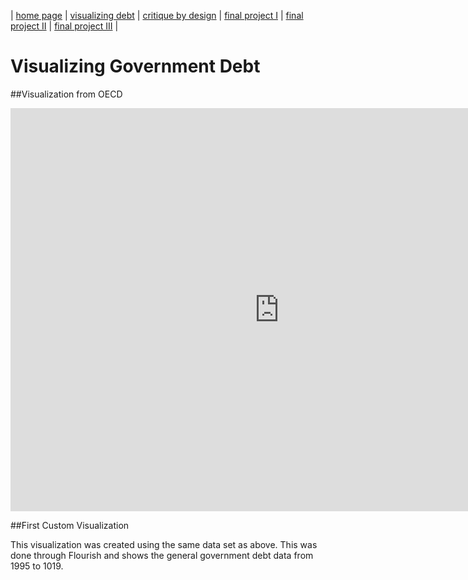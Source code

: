 | [home page](https://cmustudent.github.io/tswd-portfolio-templates/) | [visualizing debt](visualizing-government-debt) | [critique by design](critique-by-design) | [final project I](final-project-part-one) | [final project II](final-project-part-two) | [final project III](final-project-part-three) |

# Visualizing Government Debt

##Visualization from OECD

<iframe src="https://data.oecd.org/chart/6Y5b" width="860" height="645" style="border: 0" mozallowfullscreen="true" webkitallowfullscreen="true" allowfullscreen="true"><a href="https://data.oecd.org/chart/6Y5b" target="_blank">OECD Chart: General government debt, Total, % of GDP, Annual, 2013</a></iframe>



##First Custom Visualization

This visualization was created using the same data set as above. This was done through Flourish and shows the general government debt data from 1995 to 1019. 

<div class="flourish-embed flourish-chart" data-src="visualisation/12598295"><script src="https://public.flourish.studio/resources/embed.js"></script></div>
